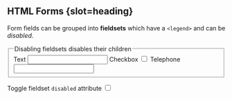 ## HTML Forms {slot=heading}

Form fields can be grouped into **fieldsets** which have a `<legend>` and can be 
*disabled*.

<form id="fieldsets">

<fieldset id="fieldset">
  <legend>Disabling fieldsets disables their children</legend>
  <label for="fieldset-text-input">Text</label>
  <input id="fieldset-text-input">
  <label for="fieldset-checkbox-input">Checkbox</label>
  <input id="fieldset-checkbox-input" type="checkbox">
  <label for="fieldset-tel-input">Telephone</label>
  <input id="fieldset-tel-input" type="tel">
</fieldset>

<label>Toggle fieldset `disabled` attribute
       <input type="checkbox" onchange="fieldset.disabled=!fieldset.disabled">
</label>

</form>
